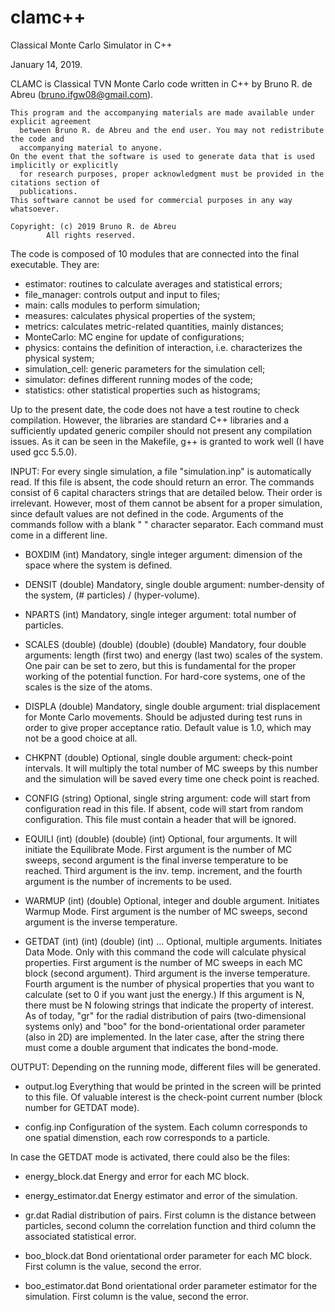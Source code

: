 # clamc++
Classical Monte Carlo Simulator in C++

January 14, 2019.

CLAMC is Classical TVN Monte Carlo code written in C++ by Bruno R. de Abreu (bruno.ifgw08@gmail.com).

	This program and the accompanying materials are made available under explicit agreement
      between Bruno R. de Abreu and the end user. You may not redistribute the code and
      accompanying material to anyone.
	On the event that the software is used to generate data that is used implicitly or explicitly
      for research purposes, proper acknowledgment must be provided in the citations section of
      publications.
	This software cannot be used for commercial purposes in any way whatsoever.

	Copyright: (c) 2019 Bruno R. de Abreu
			All rights reserved.

The code is composed of 10 modules that are connected into the final executable. They are:

- estimator: routines to calculate averages and statistical errors;
- file_manager: controls output and input to files;
- main: calls modules to perform simulation;
- measures: calculates physical properties of the system;
- metrics: calculates metric-related quantities, mainly distances;
- MonteCarlo: MC engine for update of configurations;
- physics: contains the definition of interaction, i.e. characterizes the physical system;
- simulation_cell: generic parameters for the simulation cell;
- simulator: defines different running modes of the code;
- statistics: other statistical properties such as histograms;

Up to the present date, the code does not have a test routine to check compilation. However, the libraries are standard C++ libraries and a sufficiently updated generic compiler should not present any compilation issues. As it can be seen in the Makefile, g++ is granted to work well (I have used gcc 5.5.0).




INPUT:
For every single simulation, a file "simulation.inp" is automatically read. If this file is absent, the code should return an error. The commands consist of 6 capital characters strings that are detailed below. Their order is irrelevant. However, most of them cannot be absent for a proper simulation, since default values are not defined in the code. Arguments of the commands follow with a blank " " character separator. Each command must come in a different line.

- BOXDIM (int)
Mandatory, single integer argument: dimension of the space where the system is defined.

- DENSIT (double)
Mandatory, single double argument: number-density of the system, (# particles) / (hyper-volume).

- NPARTS (int)
Mandatory, single integer argument: total number of particles.

- SCALES (double) (double) (double) (double)
Mandatory, four double arguments: length (first two) and energy (last two) scales of the system. One pair can be set to zero, but this is fundamental for the proper working of the potential function. For hard-core systems, one of the scales is the size of the atoms.

- DISPLA (double)
Mandatory, single double argument: trial displacement for Monte Carlo movements. Should be adjusted during test runs in order to give proper acceptance ratio. Default value is 1.0, which may not be a good choice at all.

- CHKPNT (double)
Optional, single double argument: check-point intervals. It will multiply the total number of MC sweeps by this number and the simulation will be saved every time one check point is reached.

- CONFIG (string)
Optional, single string argument: code will start from configuration read in this file. If absent, code will start from random configuration. This file must contain a header that will be ignored.

- EQUILI (int) (double) (double) (int)
Optional, four arguments. It will initiate the Equilibrate Mode. First argument is the number of MC sweeps, second argument is the final inverse temperature to be reached. Third argument is the inv. temp. increment, and the fourth argument is the number of increments to be used.

- WARMUP (int) (double)
Optional, integer and double argument. Initiates Warmup Mode. First argument is the number of MC sweeps, second argument is the inverse temperature.

- GETDAT (int) (int) (double) (int) <string> <string> ... <double>
Optional, multiple arguments. Initiates Data Mode. Only with this command the code will calculate physical properties. First argument is the number of MC sweeps in each MC block (second argument). Third argument is the inverse temperature. Fourth argument is the number of physical properties that you want to calculate (set to 0 if you want just the energy.) If this argument is N, there must be N folowing strings that indicate the property of interest. As of today, "gr" for the radial distribution of pairs (two-dimensional systems only) and "boo" for the bond-orientational order parameter (also in 2D) are implemented. In the later case, after the string there must come a double argument that indicates the bond-mode.




OUTPUT:
Depending on the running mode, different files will be generated.

- output.log
Everything that would be printed in the screen will be printed to this file. Of valuable interest is the check-point current number (block number for GETDAT mode).

- config.inp
Configuration of the system. Each column corresponds to one spatial dimenstion, each row corresponds to a particle.


In case the GETDAT mode is activated, there could also be the files:
- energy_block.dat
Energy and error for each MC block.

- energy_estimator.dat
Energy estimator and error of the simulation.

- gr.dat
Radial distribution of pairs. First column is the distance between particles, second column the correlation function and third column the associated statistical error.

- boo<int>_block.dat
Bond orientational order parameter for each MC block. First column is the value, second the error.

- boo<int>_estimator.dat
Bond orientational order parameter estimator for the simulation. First column is the value, second the error.

